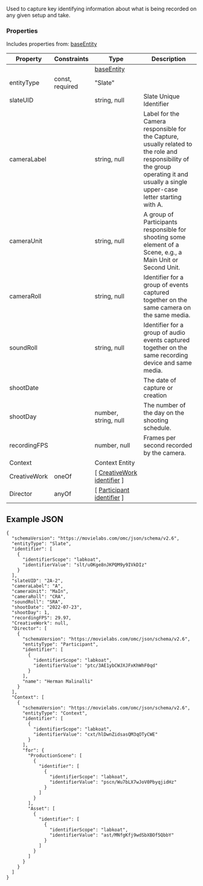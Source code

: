 Used to capture key identifying information about what is being recorded on any given setup and take.
### Properties
Includes properties from: [baseEntity](../core/baseEntity.md)

| Property     | Constraints     | Type                                                                                                                                               | Description                                                                                                                                                                        |
| ------------ | --------------- | -------------------------------------------------------------------------------------------------------------------------------------------------- | ---------------------------------------------------------------------------------------------------------------------------------------------------------------------------------- |
|              |                 | [baseEntity](https://www.odwebp.svc.ms/core/baseEntity.md)                                                                                         |                                                                                                                                                                                    |
| entityType   | const, required | "Slate"                                                                                                                                            |                                                                                                                                                                                    |
| slateUID     |                 | string, null                                                                                                                                       | Slate Unique Identifier                                                                                                                                                            |
| cameraLabel  |                 | string, null                                                                                                                                       | Label for the Camera responsible for the Capture, usually related to the role and responsibility of the group operating it and usually a single upper-case letter starting with A. |
| cameraUnit   |                 | string, null                                                                                                                                       | A group of Participants responsible for shooting some element of a Scene, e.g., a Main Unit or Second Unit.                                                                        |
| cameraRoll   |                 | string, null                                                                                                                                       | Identifier for a group of events captured together on the same camera on the same media.                                                                                           |
| soundRoll    |                 | string, null                                                                                                                                       | Identifier for a group of audio events captured together on the same recording device and same media.                                                                              |
| shootDate    |                 |                                                                                                                                                    | The date of capture or creation                                                                                                                                                    |
| shootDay     |                 | number, string, null                                                                                                                               | The number of the day on the shooting schedule.                                                                                                                                    |
| recordingFPS |                 | number, null                                                                                                                                       | Frames per second recorded by the camera.                                                                                                                                          |
| Context      |                 | Context Entity                                                                                                                                     |                                                                                                                                                                                    |
| CreativeWork | oneOf           | [ [CreativeWork](https://www.odwebp.svc.ms/Creative%20Work.md)  <br>[identifier](https://www.odwebp.svc.ms/Utility/Utility.md#identifier) ]        |                                                                                                                                                                                    |
| Director     | anyOf           | [ [Participant](https://www.odwebp.svc.ms/Participant/Participant.md)  <br>[identifier](https://www.odwebp.svc.ms/Utility/Utility.md#identifier) ] |                                                                                                                                                                                    |


## Example JSON

```
{
  "schemaVersion": "https://movielabs.com/omc/json/schema/v2.6",
  "entityType": "Slate",
  "identifier": [
    {
      "identifierScope": "labkoat",
      "identifierValue": "slt/uOKge8nJKPQM9y9IVkDIz"
    }
  ],
  "slateUID": "2A-2",
  "cameraLabel": "A",
  "cameraUnit": "MaIn",
  "cameraRoll": "CRA",
  "soundRoll": "SRA",
  "shootDate": "2022-07-23",
  "shootDay": 1,
  "recordingFPS": 29.97,
  "CreativeWork": null,
  "Director": [
    {
      "schemaVersion": "https://movielabs.com/omc/json/schema/v2.6",
      "entityType": "Participant",
      "identifier": [
        {
          "identifierScope": "labkoat",
          "identifierValue": "ptc/3AE1ybCWJXJFxKhWhF0qd"
        }
      ],
      "name": "Herman Malinalli"
    }
  ],
  "Context": [
    {
      "schemaVersion": "https://movielabs.com/omc/json/schema/v2.6",
      "entityType": "Context",
      "identifier": [
        {
          "identifierScope": "labkoat",
          "identifierValue": "cxt/hlDwnZidsasQM3qOTyCWE"
        }
      ],
      "for": {
        "ProductionScene": [
          {
            "identifier": [
              {
                "identifierScope": "labkoat",
                "identifierValue": "pscn/Wu7bLX7wJoV0PbyqjidHz"
              }
            ]
          }
        ],
        "Asset": [
          {
            "identifier": [
              {
                "identifierScope": "labkoat",
                "identifierValue": "ast/MNfgKfj9wdSbXBOf5QbbY"
              }
            ]
          }
        ]
      }
    }
  ]
}
```